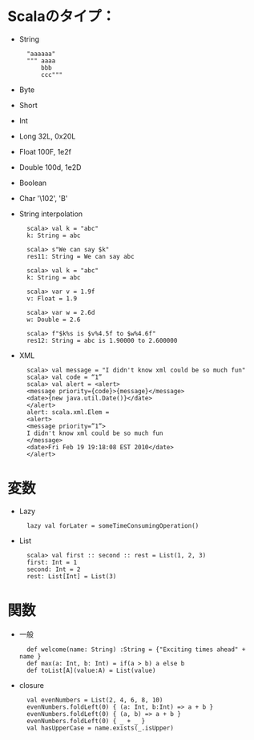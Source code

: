 # Scalaのタイプ：

* String    

		"aaaaaa"
		""" aaaa
            bbb
            ccc"""
* Byte
* Short
* Int
* Long     32L, 0x20L
* Float    100F, 1e2f
* Double   100d, 1e2D
* Boolean
* Char      '\102', 'B'

* String interpolation
        
        scala> val k = "abc"
        k: String = abc
        
        scala> s"We can say $k"
        res11: String = We can say abc

        scala> val k = "abc"
        k: String = abc
        
        scala> var v = 1.9f
        v: Float = 1.9
        
        scala> var w = 2.6d
        w: Double = 2.6
        
        scala> f"$k%s is $v%4.5f to $w%4.6f"
        res12: String = abc is 1.90000 to 2.600000

* XML

        scala> val message = "I didn't know xml could be so much fun"
        scala> val code = “1”
        scala> val alert = <alert>
        <message priority={code}>{message}</message>
        <date>{new java.util.Date()}</date>
        </alert>
        alert: scala.xml.Elem =
        <alert>
        <message priority=”1”>
        I didn't know xml could be so much fun
        </message>
        <date>Fri Feb 19 19:18:08 EST 2010</date>
        </alert>
        
# 変数

* Lazy
    
        lazy val forLater = someTimeConsumingOperation()
* List
        
        scala> val first :: second :: rest = List(1, 2, 3)
        first: Int = 1
        second: Int = 2
        rest: List[Int] = List(3)
        
# 関数

* 一般

        def welcome(name: String) :String = {"Exciting times ahead" + name }
        def max(a: Int, b: Int) = if(a > b) a else b
        def toList[A](value:A) = List(value)
        
* closure

        val evenNumbers = List(2, 4, 6, 8, 10)
        evenNumbers.foldLeft(0) { (a: Int, b:Int) => a + b }
        evenNumbers.foldLeft(0) { (a, b) => a + b }
        evenNumbers.foldLeft(0) { _ + _ }
        val hasUpperCase = name.exists(_.isUpper)
        
        


